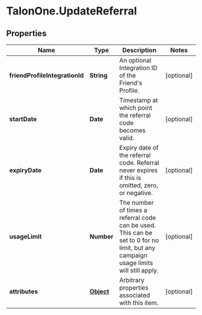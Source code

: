 # TalonOne.UpdateReferral

## Properties

Name | Type | Description | Notes
------------ | ------------- | ------------- | -------------
**friendProfileIntegrationId** | **String** | An optional Integration ID of the Friend&#39;s Profile. | [optional] 
**startDate** | **Date** | Timestamp at which point the referral code becomes valid. | [optional] 
**expiryDate** | **Date** | Expiry date of the referral code. Referral never expires if this is omitted, zero, or negative. | [optional] 
**usageLimit** | **Number** | The number of times a referral code can be used. This can be set to 0 for no limit, but any campaign usage limits will still apply.  | [optional] 
**attributes** | [**Object**](.md) | Arbitrary properties associated with this item. | [optional] 


